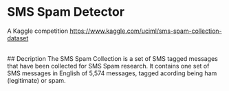 # SMS Spam Detector
A Kaggle competition https://www.kaggle.com/uciml/sms-spam-collection-dataset

</br>
## Decription
The SMS Spam Collection is a set of SMS tagged messages that have been collected for SMS Spam research. It contains one set of SMS messages in English of 5,574 messages, tagged acording being ham (legitimate) or spam.
